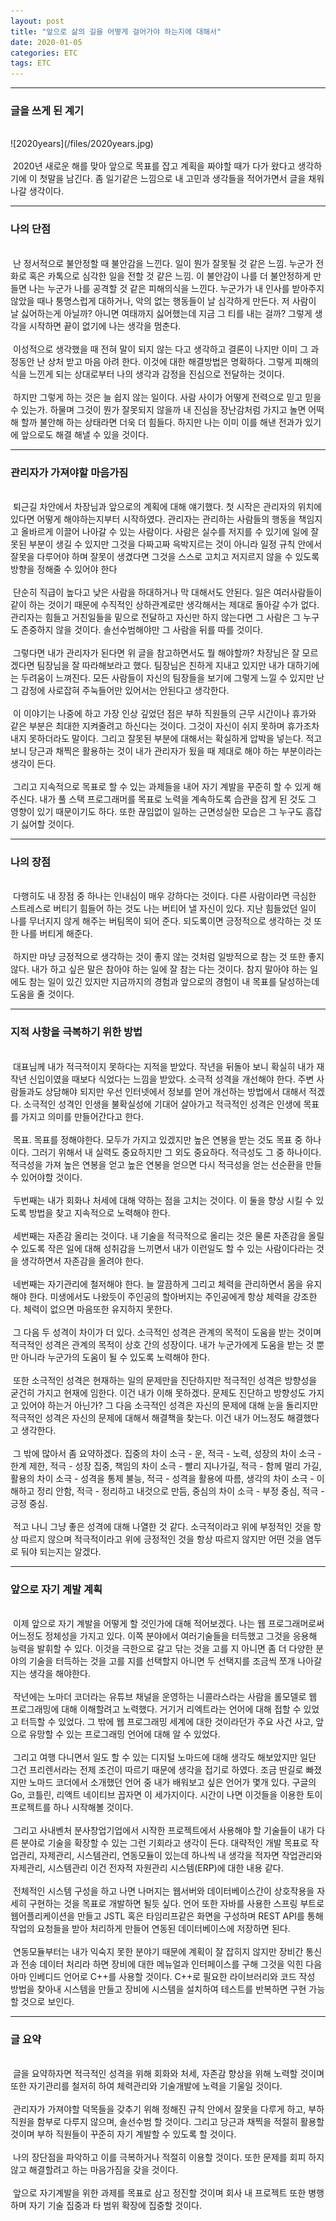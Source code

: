 ```yaml
---
layout: post
title: "앞으로 삶의 길을 어떻게 걸어가야 하는지에 대해서"
date: 2020-01-05
categories: ETC
tags: ETC
---
```

<div style="display:none;">
</div>
<hr class="divider">
<h3>글을 쓰게 된 계기</h3>
<br>
![2020years](/files/2020years.jpg)
<br><br>
&nbsp;2020년 새로운 해를 맞아 앞으로 목표를 잡고 계획을 짜야할 때가 다가 왔다고 생각하기에 이 첫말을 남긴다. 좀 일기같은 느낌으로 내 고민과 생각들을 적어가면서 글을 채워나갈 생각이다.
<hr class="divider">
<h3>나의 단점</h3>
<br>
&nbsp;난 정서적으로 불안정할 때 불안감을 느낀다. 일이 뭔가 잘못될 것 같은 느낌. 누군가 전화로 혹은 카톡으로 심각한 일을 전할 것 같은 느낌. 이 불안감이 나를 더 불안정하게 만들면 나는 누군가 나를 공격할 것 같은 피해의식을 느낀다. 누군가가 내 인사를 받아주지 않았을 때나 퉁명스럽게 대하거나, 악의 없는 행동들이 날 심각하게 만든다. 저 사람이 날 싫어하는게 아닐까? 아니면 여태까지 싫어했는데 지금 그 티를 내는 걸까? 그렇게 생각을 시작하면 끝이 없기에 나는 생각을 멈춘다.
<br><br>
&nbsp;이성적으로 생각했을 때 전혀 말이 되지 않는 다고 생각하고 결론이 나지만 이미 그 과정동안 난 상처 받고 마음 아려 한다. 이것에 대한 해결방법은 명확하다. 그렇게 피해의식을 느낀게 되는 상대로부터 나의 생각과 감정을 진심으로 전달하는 것이다.
<br><br>
&nbsp;하지만 그렇게 하는 것은 늘 쉽지 않는 일이다. 사람 사이가 어떻게 전력으로 믿고 믿을 수 있는가. 하물며 그것이 뭔가 잘못되지 않을까 내 진심을 장난감처럼 가지고 놀면 어떡해 할까 불안해 하는 상태라면 더욱 더 힘들다. 하지만 나는 이미 이를 해낸 전과가 있기에 앞으로도 해결 해낼 수 있을 것이다. 
<hr class="divider">
<h3>관리자가 가져야할 마음가짐</h3>
<br>
&nbsp;퇴근길 차안에서 차장님과 앞으로의 계획에 대해 얘기했다. 첫 시작은 관리자의 위치에 있다면 어떻게 해야하는지부터 시작하였다. 관리자는 관리하는 사람들의 행동을 책임지고 올바르게 이끌어 나아갈 수 있는 사람이다. 사람은 실수를 저지를 수 있기에 일에 잘못된 부분이 생길 수 있지만 그것을 다짜고짜 윽박지르는 것이 아니라 일정 규칙 안에서 잘못을 다루어야 하며 잘못이 생겼다면 그것을 스스로 고치고 저지르지 않을 수 있도록 방향을 정해줄 수 있어야 한다
<br><br>
&nbsp;단순히 직급이 높다고 낮은 사람을 하대하거나 막 대해서도 안된다. 일은 여러사람들이 같이 하는 것이기 때문에 수직적인 상하관계로만 생각해서는 제대로 돌아갈 수가 없다. 
관리자는 힘들고 거친일들을 밑으로 전달하고 자신만 하지 않는다면 그 사람은 그 누구도 존중하지 않을 것이다. 솔선수범해야만 그 사람을 뒤를 따를 것이다. 
<br><br>
&nbsp;그렇다면 내가 관리자가 된다면 위 글을 참고하면서도 뭘 해야할까? 차장님은 잘 모르겠다면 팀장님을 잘 따라해보라고 했다. 팀장님은 친하게 지내고 있지만 내가 대하기에는 두려움이 느껴진다. 모든 사람들이 자신의 팀장들을 보기에 그렇게 느낄 수 있지만 난 그 감정에 사로잡혀 주눅들어만 있어서는 안된다고 생각한다.
<br><br>
&nbsp;이 이야기는 나중에 하고 가장 인상 깊었던 점은 부하 직원들의 근무 시간이나 휴가와 같은 부분은 최대한 지켜줄려고 하신다는 것이다. 그것이 자신이 쉬지 못하며 휴가조차 내지 못하더라도 말이다. 그리고 잘못된 부분에 대해서는 확실하게 압박을 넣는다. 적고 보니 당근과 채찍은 활용하는 것이 내가 관리자가 됬을 때 제대로 해야 하는 부분이라는 생각이 든다.
<br><br>
&nbsp;그리고 지속적으로 목표로 할 수 있는 과제들을 내어 자기 계발을 꾸준히 할 수 있게 해주신다. 내가 풀 스택 프로그래머를 목표로 노력을 계속하도록 습관을 잡게 된 것도 그 영향이 있기 때문이기도 하다. 또한 끊임없이 일하는 근면성실한 모습은 그 누구도 흠잡기 싫어할 것이다.
<hr class="divider">
<h3>나의 장점</h3>
<br>
&nbsp;다행히도 내 장점 중 하나는 인내심이 매우 강하다는 것이다. 다른 사람이라면 극심한 스트레스로 버티기 힘들어 하는 것도 나는 버티어 낼 자신이 있다. 지난 힘들었던 일이 나를 무너지지 않게 해주는 버팀목이 되어 준다. 되도록이면 긍정적으로 생각하는 것 또한 나를 버티게 해준다.
<br><br>
&nbsp;하지만 마냥 긍정적으로 생각하는 것이 좋지 않는 것처럼 일방적으로 참는 것 또한 좋지 않다. 내가 하고 싶은 말은 참아야 하는 일에 잘 참는 다는 것이다. 참지 말아야 하는 일에도 참는 일이 있긴 있지만 지금까지의 경험과 앞으로의 경험이 내 목표를 달성하는데 도움을 줄 것이다.

<hr class="divider">
<!-- 
<h3>지적 사항</h3>
<br>
&nbsp;대표님께 내가 적극적이지 못하다는 지적을 받았다. 작년을 뒤돌아 보니 확실히 내가 재작년 신입이였을 때보다 식었다는 느낌을 받았다. 작년에 했던 일들을 생각해보면 재작년에 프로젝트를 마치고 휴가를 한번에 몰아서 갔다. 그 다음 지난 사업에 대한 유지보수로 여기저기 다녔었다. 김포, 남양주, 창원도 갔었다. 그리고 나서 다음 프로젝트를 위한 교육의 일환으로 SQI 소프트에서 망분리 소프트웨어 SSBR에 대한 교육을 받고 다음 프로젝트를 기다리고 있었는데 사업이 결렬됬다.
<br><br>
&nbsp;그리고 좀 문제가 있어 꽤 긴 시간동안 공백기를 가졌다. 아무것도 안할 수는 없었다. 팀장님이 내부프로젝트를 위한 기술로 스프링 부트, 스프링 시큐리티, 레디스, 일렉트론, 노드제이에스, 메이븐, 그라들, 깃을 지목했기에 나는 그것을 익히기로 하였다. 그 당시에 우아한형제들의 기술개발 블로그를 보면서 토이프로젝트에 대해 생각을 하였는데 나 또한 못할 것 없지 않은가.
<br><br>
&nbsp;위 기술을 종합한 토이프로젝트를 시작하고자 마음 먹었다. 일은 일을 부른다고 프로젝트 규모가 점점 커져 이것 저것 프로젝트에 끌여들어 다양한 기능들을 하나의 프로젝트에 넣기 시작했다. 정리 될쯤 난 2달이 지나있었다. 리엑트나 모바일쪽에도 관심이 생겨 1달동안 또다른 토이 프로젝트를 진행 하다가 평택으로 다음 프로젝트를 진행하기 위해 중단 하였다.
<br><br>
&nbsp;그리고 평택에서 프로젝트에 전념하다가 중간에 기간이 줄어드는 일이 생겨 11월에 다시 회사에 복귀하게 되었다. 그리고 프로젝트가 끝나 휴식을 위해 휴가를 보내고 다시 돌아와 내가 서브로 일할 준비를 할 수 있는 일을 위해 서울과 울산으로 출장 갔다왔다 하였다.
<br><br>
&nbsp;그리고 인천으로 작업 지원을 위해 11월부터 지급까지 투입되어 있다. 음 적다보니 충직하게 보낸 것 같지만 대표님에게는 모자르는 것으로 보인다. 기술 개발은 사실 자기 계발에 가깝기 때문에 일이라고는 보지 않을 수도 있다. 
<br><br>
&nbsp;이제 최근시간이 아니라 나의 시간에 집중해보자. 적극적이지 않다는 것 즉 수동적이라는 것이다. 대표님께서 이를 고치길 바라고 있다. 그렇다면 왜 이런 성격이 됬는지부터 생각해보게 된다. 
<br><br>
내가 어렸을 때부터 나는 소극적인 성격으로 내향적이며 남이 감놔라 하면 감놓고 배놔라 하면 배놓는 그런 성격이였다. 사람들은 선택에 이득과 손해가 생긴다면 누구는 이득에 민감하고 누구는 손해에 민감하다. 나는 후자에 속하는 성격이였다. 손해보는 것을 싫어한다.
<br><br>
&nbsp;그래서 내가 무언가 일이 생기는 모험을 싫어하기 된 것 같다. 선택을 남에게 맡기면 내가 손해에 대해 느끼는 것을 덜 민감하게 느낄 수도 있으니깐 수동적으로 변하게 된 것일 수도 있다. 중학교까지는 초등학교 때부터 친했던 친구들과 있었다.
<br><br>
&nbsp;하지만 고등학교부터는 나 혼자 외딴 곳으로 진학하게 되었다. 처음부터 친구를 만들어야 했고 예전 친구들만큼 친하지는 않았던 것 같다. 마음을 열지 못했고 외로움을 느꼈다. 그 때부터 게임에 의존했던 것 같다. 힘든 학창 생활을 버텨야했다. 게임 때문에 고등친구들과 친해진 것도 있었다.
<br><br>
&nbsp;하지만 나와 나의 감정에 집중하지 못했고 문제가 생기면 게임으로 도망쳤다. 살려면 피하고 도망쳐야되 그런 생각은 없었지만 뒤돌아 보면 결국 그랬던 것 같다. 그런 상태로 대학교로 진학했고 고등학교와 별 다를 바 없는 하지만 더 심해진 상태로 내가 더 악화되기 시작했다. 사람이 미친듯이 두렵기 시작했다. 카톡과 전화음은 데프콘 알림음이나 다름 없었다. 그 때 또한 별거 아닌 걸로 취급했다.
<br><br>
&nbsp;그리고 누군가 알면 날 싫어하고 쥐어짤 것 같아 숨기고 또 숨겼다. 그 것이 취직이 안되자 악순환이 반복되면서 그 끝을 달려가기 시작했다. 가족들과 사이가 안좋아졌고 연락하는 친구들이 없어졌다. 그러던 와중 집 밖으로 나가 생활 할 수 있는 기회가 생겨 여기 일산으로 왔다. 동생과 같이 살면서 알바하면서 내 일자리를 찾았다.
<br><br>
&nbsp;그렇게 여기서 첫 회사를 찾았다. 그 당시 난 내가 제대로 된 일자리를 못 찾을거라 생각했었다. 다행이다. 열심히 하자. 하지만 정말 오랜기간 상처 받았던 나는 쉽사리 회복되지 못했다. 회복 방법조차 알지 못했다. 또 똑같은 악순환을 반복하기 시작했다. 그나마 내가 일하고 있다는 것이 위안이 되었다. 그래도 열심히 하고 적극적일려고 노력했다.
<br><br>
&nbsp;그렇게 세월이 지나가면서 동기와 친해지고 내 고민과 슬픔 감정들을 솔직하게 털어놓게 되면서 난 구원받은 기분이 들었다. 외로움이 사라졌다. 술과 게임이 의존할 필요가 없었다. 그 이후로 용기를 내어 연락이 끊긴 친구들과 얘기하고 가족들과도 내 생각들을 털어놓았다. 사람들에게 느껴졌던 가시들은 대부분 내 착각이였기에 점점 사라져보이고 느껴지지 않게 되었다. 자존감 없던 나는 점점 정상적인 사람으로 변화되는 것을 느꼈다. 그러자 나는 성장하고 싶다는 욕구가 생기게 되었다.
<br><br>
&nbsp;여전히 고통은 있지만 그것을 수동적으로 받아들이지 않고 적극적으로 방법을 찾고 해결할려고 하였다. 더 이상 피하지 않았다. 맞서면 고통스럽지만 무너지지 않았다. 그래도 괴로웠던 기간이 길어서인지 나에게 정신적 편력이 남아있었다. 피해의식. 이 글에서 맨 처음에 언급했던 것이다. 이 것에 사로잡히면 예전의 나로 돌아갈 것 같았다. 필사적으로 저항했다. 해결방법을 찾을려고 노력했다.
<br><br>
&nbsp;다행히도 여러 주변 사람들과 상담하여 이것이 해결이 되었다. 하지만 저항하는 동안 내가 적극성을 잃어버린채 지냈다는 것은 부정할 수 없는 것 같다. 그러면 어떻게 하면 내가 적극성을 얻을 수 있을까?
<hr class="divider"> -->
<h3>지적 사항을 극복하기 위한 방법</h3>
<br>
<!-- &nbsp;우선 위와 같은 일이 일어나지 않도록 하는 것과 일어나더라도 빠르게 해결 할 수 있어야 한다. 위와 같은 경험으로 나는 좀 더 좋은 방향으로 나아 갈 수 있을 것이다. 난 무조건적으로 소극적인 성격이 나쁘다고 생각하지 않는다.
<br><br> -->
&nbsp;대표님께 내가 적극적이지 못하다는 지적을 받았다. 작년을 뒤돌아 보니 확실히 내가 재작년 신입이였을 때보다 식었다는 느낌을 받았다. 소극적 성격을 개선해야 한다. 주변 사람들과도 상담해야 되지만 우선 인터넷에서 정보를 얻어 개선하는 방법에서 대해서 적겠다. 소극적인 성격인 인생을 불확실성에 기대어 살아가고 적극적인 성격은 인생에 목표를 가지고 의미를 만들어간다고 한다. 
<br><br>
&nbsp;목표. 목표를 정해야한다. 모두가 가지고 있겠지만 높은 연봉을 받는 것도 목표 중 하나이다. 그러기 위해서 내 실력도 중요하지만 그 외도 중요하다. 적극성도 그 중 하나이다. 적극성을 가져 높은 연봉을 얻고 높은 연봉을 얻으면 다시 적극성을 얻는 선순환을 만들 수 있어야할 것이다.
<br><br>
&nbsp;두번째는 내가 회화나 처세에 대해 약하는 점을 고치는 것이다. 이 둘을 향상 시킬 수 있도록 방법을 찾고 지속적으로 노력해야 한다.
<br><br>
&nbsp;세번째는 자존감 올리는 것이다. 내 기술을 적극적으로 올리는 것은 물론 자존감을 올릴 수 있도록 작은 일에 대해 성취감을 느끼면서 내가 이런일도 할 수 있는 사람이다라는 것을 생각하면서 자존감을 올려야 한다.
<br><br>
&nbsp;네번째는 자기관리에 철저해야 한다. 늘 깔끔하게 그리고 체력을 관리하면서 몸을 유지해야 한다. 미생에서도 나왔듯이 주인공의 할아버지는 주인공에게 항상 체력을 강조한다. 체력이 없으면 마음또한 유지하지 못한다.
<br><br>
&nbsp;그 다음 두 성격이 차이가 더 있다. 소극적인 성격은 관계의 목적이 도움을 받는 것이며 적극적인 성격은 관계의 목적이 상호 간의 성장이다. 내가 누군가에게 도움을 받는 것 뿐만 아니라 누군가의 도움이 될 수 있도록 노력해야 한다.
<br><br>
&nbsp;또한 소극적인 성격은 현재하는 일의 문제만을 진단하지만 적극적인 성격은 방향성을 굳건히 가지고 현재에 임한다. 이건 내가 이해 못하겠다. 문제도 진단하고 방향성도 가지고 있어야 하는거 아닌가? 그 다음 소극적인 성격은 자신의 문제에 대해 눈을 돌리지만 적극적인 성격은 자신의 문제에 대해서 해결책을 찾는다. 이건 내가 어느정도 해결했다고 생각한다.
<br><br>
&nbsp;그 밖에 많아서 좀 요약하겠다. 집중의 차이 소극 - 운, 적극 - 노력, 성장의 차이 소극 - 한계 제한, 적극 - 성장 집중, 책임의 차이 소극 - 빨리 지나가길, 적극 - 함께 멀리 가길, 활용의 차이 소극 - 성격을 통제 불능, 적극 - 성격을 활용에 따름, 생각의 차이 소극 - 이해하고 정리 안함, 적극 - 정리하고 내것으로 만듬, 중심의 차이 소극 - 부정 중심, 적극 - 긍정 중심.
<br><br>
&nbsp;적고 나니 그냥 좋은 성격에 대해 나열한 것 같다. 소극적이라고 위에 부정적인 것을 항상 따르지 않으며 적극적이라고 위에 긍정적인 것을 항상 따르지 않지만 어떤 것을 염두로 둬야 되는지는 알겠다. 
<hr class="divider">
<h3>앞으로 자기 계발 계획</h3>
<br>
&nbsp;이제 앞으로 자기 계발을 어떻게 할 것인가에 대해 적어보겠다. 나는 웹 프로그래머로써 어느정도 정체성을 가지고 있다. 이쪽 분야에서 여러기술들을 터득했고 그것을 응용해 능력을 발휘할 수 있다. 이것을 극한으로 갈고 닦는 것을 고를 지 아니면 좀 더 다양한 분야의 기술을 터득하는 것을 고를 지를 선택할지 아니면 두 선택지를 조금씩 쪼개 나아갈지는 생각을 해야한다.
<br><br>
&nbsp;작년에는 노마더 코더라는 유튜브 채널을 운영하는 니콜라스라는 사람을 롤모델로 웹 프로그래밍에 대해 이해할려고 노력했다. 거기거 리엑트라는 언어에 대해 접할 수 있었고 터득할 수 있었다. 그 밖에 웹 프로그래밍 세계에 대한 것이라던가 주요 사건 사고, 앞으로 유망할 수 있는 프로그래밍 언어에 대해 알 수 있었다.
<br><br>
&nbsp;그리고 여행 다니면서 일도 할 수 있는 디지털 노마드에 대해 생각도 해보았지만 일단 그건 프리렌서라는 전제 조건이 따르기 때문에 생각을 접기로 하였다. 조금 딴길로 빠졌지만 노마드 코더에서 소개했던 언어 중 내가 배워보고 싶은 언어가 몇개 있다. 구글의 Go, 코틀린, 리액트 네이티브 꼽자면 이 세가지이다. 시간이 나면 이것들을 이용한 토이프로젝트를 하나 시작해볼 것이다.
<br><br> 
&nbsp;그리고 사내벤처 분사창업기업에서 시작한 프로젝트에서 사용해야 할 기술들이 내가 다른 분야로 기술을 확장할 수 있는 그런 기회라고 생각이 든다. 대략적인 개발 목표로 작업관리, 자제관리, 시스템관리, 연동모듈이 있는데 하나씩 내 생각을 적자면 작업관리와 자제관리, 시스템관리 이건 전자적 자원관리 시스템(ERP)에 대한 내용 같다.
<br><br>
&nbsp;전체적인 시스템 구성을 하고 나면 나머지는 웹서버와 데이터베이스간이 상호작용을 자세히 구현하는 것을 목표로 개발하면 될듯 싶다. 언어 또한 자바를 사용한 스프링 부트로 웹어플리케이션을 만들고 JSTL 혹은 타임리프같은 화면을 구성하며 REST API를 통해 작업의 요청들을 받아 처리하게 만들어 연동된 데이터베이스에 저장하면 된다.
<br><br>
&nbsp;연동모듈부터는 내가 익숙지 못한 분야기 때문에 계획이 잘 잡히지 않지만 장비간 통신과 전송 데이터 처리라 하면 장비에 대한 메뉴얼과 인터페이스를 구해 그것을 익힌 다음 아마 인베디드 언어로 C++를 사용할 것이다. C++로 필요한 라이브러리와 코드 작성 방법을 찾아내 시스템을 만들고 장비에 시스템을 설치하여 테스트를 반복하면 구현 가능 할 것으로 보인다. 
<hr class="divider">
<h3>글 요약</h3>
<br>
&nbsp;글을 요약하자면 적극적인 성격을 위해 회화와 처세, 자존감 향상을 위해 노력할 것이며 또한 자기관리를 철저히 하여 체력관리와 기술개발에 노력을 기울일 것이다. 
<br><br> 
&nbsp;관리자가 가져야할 덕목들을 갖추기 위해 정해진 규칙 안에서 잘못을 다루게 하고, 부하 직원을 함부로 다루지 않으며, 솔선수범 할 것이다. 그리고 당근과 채찍을 적절히 활용할 것이며 부하 직원들이 꾸준히 자기 계발할 수 있도록 할 것이다. 
<br><br> 
&nbsp;나의 장단점을 파악하고 이를 극복하거나 적절히 이용할 것이다. 또한 문제를 회피 하지 않고 해결할려고 하는 마음가짐을 갖을 것이다.
<br><br> 
&nbsp;앞으로 자기계발을 위한 과제를 목표로 삼고 정진할 것이며 회사 내 프로젝트 또한 병행하며 자기 기술 집중과 타 범위 확장에 집중할 것이다.
<br><br> 
